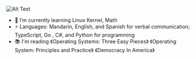 ![Alt Text](neofetch.gif)

<!--
**clarencedo/clarencedo** is a ✨ _special_ ✨ repository because its `README.md` (this file) appears on your GitHub profile.

Here are some ideas to get you started:

- 🔭 I’m currently working on ...
- 🌱 I’m currently learning ...
- 👯 I’m looking to collaborate on ...
- 🤔 I’m looking for help with ...
- 💬 Ask me about ...
- 📫 How to reach me: ...
- 😄 Pronouns: ...
- ⚡ Fun fact: ...
-->
- 🌱 I’m currently learning Linux Kernel, Math
- ⚡ Languages: Mandarin, English, and Spanish for verbal communication; TypeScript, Go , C#, and Python for programming
- :books: I'm reading 《Operating Systems: Three Easy Pieces》 《Operating System: Principles and Practice》 《Democracy In America》
